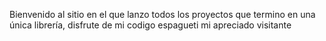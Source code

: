 Bienvenido al sitio en el que lanzo todos los proyectos que termino en una única librería, disfrute de mi codigo espagueti mi apreciado visitante
